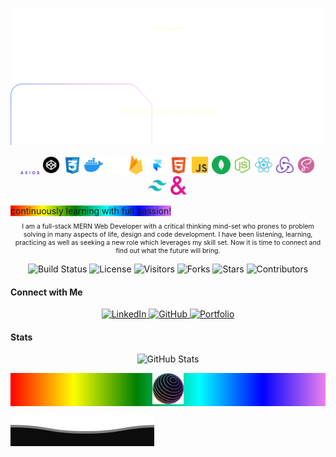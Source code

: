 ![Header](./assets/wave-up.svg)
![Main](./assets/main.svg)

<p align="center">
  <img src="./assets/skillsSVG/axios.svg" alt="Axios Logo" width="30" />
  <img src="./assets/skillsSVG/codepen.svg" alt="Codepen Logo" width="30" />
  <img src="./assets/skillsSVG/css-3.svg" alt="CSS Logo" width="30" />
  <img src="./assets/skillsSVG/docker.svg" alt="Docker Logo" width="30" />
  <img src="./assets/skillsSVG/express.svg" alt="Express Logo" width="30" />
  <img src="./assets/skillsSVG/firebase.svg" alt="Firebase Logo" width="30" />
  <img src="./assets/skillsSVG/framer-blue.svg" alt="Framer Logo" width="30" />
  <img src="./assets/skillsSVG/html-5.svg" alt="HTML Logo" width="30" />
  <img src="./assets/skillsSVG/js.svg" alt="JavaScript Logo" width="30" />
  <img src="./assets/skillsSVG/mongodb-green.svg" alt="MongoDB Logo" width="30" />
  <img src="./assets/skillsSVG/node-js.svg" alt="NodeJs Logo" width="30" />
  <img src="./assets/skillsSVG/react.svg" alt="React Logo" width="30" />
  <img src="./assets/skillsSVG/redux.svg" alt="Redux Logo" width="30" />
  <img src="./assets/skillsSVG/scss2-white.svg" alt="SCSS Logo" width="30" />
  <img src="./assets/skillsSVG/tailwind-blue.svg" alt="Tailwind Logo" width="30" />
  <img src="./assets/skillsSVG/ampersand.svg" alt="Ampersand Logo" width="30" />
</p>
  <span style="background: linear-gradient(to right, red, yellow, green, cyan, blue, violet);" > continuously learning with full passion!</span>
<p align="center" style="font-size: .75em;">I am a full-stack MERN Web Developer with a critical thinking mind-set who prones to problem solving in many aspects of life, design and code development. I have been listening, learning, practicing as well as seeking a new role which leverages my skill set. Now it is time to connect and find out what the future will bring. </p>

<p align="center">
  <img src="https://img.shields.io/badge/build-passing-brightgreen" alt="Build Status"/>
  <img src="https://img.shields.io/badge/license-MIT-blue" alt="License"/>
  <img src="https://visitor-badge.laobi.icu/badge?page_id=TVATDCI.TVATDCI" alt="Visitors"/>
  <img src="https://img.shields.io/github/forks/TVATDCI/TVATDCI?style=social" alt="Forks"/>
  <img src="https://img.shields.io/github/stars/TVATDCI/TVATDCI?style=social" alt="Stars"/>
  <img src="https://img.shields.io/github/contributors/TVATDCI/TVATDCI" alt="Contributors"/>
</p>

#### Connect with Me

<p align="center">
  <a href="https://www.linkedin.com/in/your-linkedin-profile" target="_blank">
    <img src="https://img.shields.io/badge/LinkedIn-0077B5?style=for-the-badge&logo=linkedin&logoColor=white" alt="LinkedIn"/>
  </a>
  <a href="https://github.com/TVATDCI" target="_blank">
    <img src="https://img.shields.io/badge/GitHub-100000?style=for-the-badge&logo=github&logoColor=white" alt="GitHub"/>
  </a>
  <a href="https://your-portfolio.com" target="_blank">
    <img src="https://img.shields.io/badge/Portfolio-000000?style=for-the-badge&logo=About.me&logoColor=white" alt="Portfolio"/>
  </a>
</p>

#### Stats

<p align="center">
  <img src="https://github-readme-stats.vercel.app/api?username=TVATDCI&show_icons=true&theme=radical" alt="GitHub Stats"/>
</p>

<p align="center" style="background: linear-gradient(to right, red, yellow, green, cyan, blue, violet);">
<img src="./assets/gradient-globe.png" alt="gradient-globe" width="50" style="margin:0 auto;" />
</p>

![Footer](assets/wave-down.svg)
